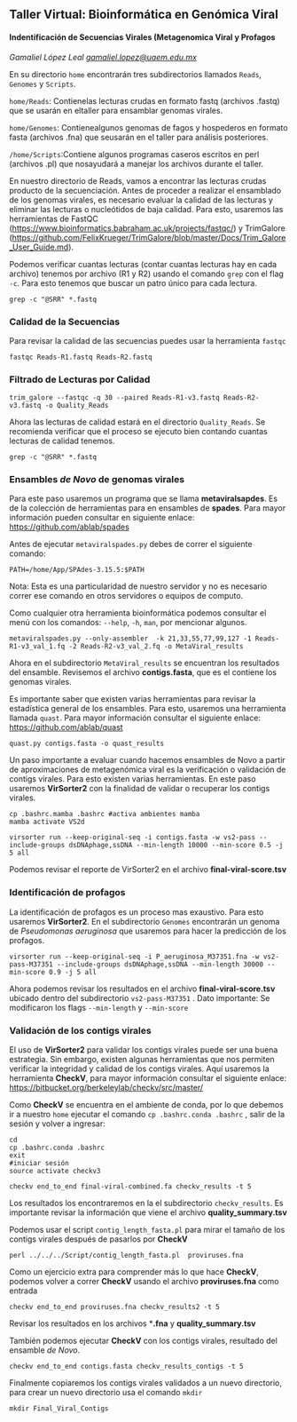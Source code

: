 ## Taller Virtual: Bioinformática en Genómica Viral 

#### Indentificación de Secuencias Virales (Metagenomica Viral y Profagos

*Gamaliel López Leal*
*gamaliel.lopez@uaem.edu.mx*



En su directorio `home` encontrarán tres subdirectorios llamados `Reads`, `Genomes` y `Scripts`. 

 `home/Reads`: Contienelas lecturas crudas en formato fastq (archivos .fastq) que se usarán en eltaller para ensamblar genomas virales.

 `home/Genomes`: Contienealgunos genomas de fagos y hospederos en formato fasta (archivos .fna) que seusarán en el taller para análisis posteriores.

 `/home/Scripts`:Contiene algunos programas caseros escritos en perl (archivos .pl) que nosayudará a manejar los archivos durante el taller.



En nuestro directorio de Reads, vamos a encontrar las lecturas crudas producto de la secuenciación. Antes de proceder a realizar el ensamblado de los genomas virales, es necesario evaluar la calidad de las lecturas y eliminar las lecturas o nucleótidos de baja calidad. Para esto, usaremos las herramientas de FastQC (https://www.bioinformatics.babraham.ac.uk/projects/fastqc/) y TrimGalore (https://github.com/FelixKrueger/TrimGalore/blob/master/Docs/Trim_Galore_User_Guide.md).

Podemos verificar cuantas lecturas (contar cuantas lecturas hay en cada archivo) tenemos por archivo (R1 y R2) usando el comando `grep` con el flag `-c`. Para esto tenemos que buscar un patro único para cada lectura.

```
grep -c "@SRR" *.fastq
```

### Calidad de la Secuencias

Para revisar la calidad de las secuencias puedes usar la herramienta `fastqc`

```
fastqc Reads-R1.fastq Reads-R2.fastq 
```

### Filtrado de Lecturas por Calidad

```
trim_galore --fastqc -q 30 --paired Reads-R1-v3.fastq Reads-R2-v3.fastq -o Quality_Reads
```

Ahora las lecturas de calidad estará en el directorio `Quality_Reads`. Se recomienda verificar que el proceso se ejecuto bien contando cuantas lecturas de calidad tenemos.

```
grep -c "@SRR" *.fastq
```



### Ensambles *de Novo* de genomas virales

Para este paso usaremos un programa que se llama **metaviralsapdes**. Es de la colección de herramientas
para en ensambles de **spades**. Para mayor información pueden consultar en siguiente enlace: https://github.com/ablab/spades

Antes de ejecutar `metaviralspades.py`  debes de correr el siguiente comando:

```
PATH=/home/App/SPAdes-3.15.5:$PATH
```

Nota: Esta es una particularidad de nuestro servidor y no es necesario correr ese comando en
otros servidores o equipos de computo.

Como cualquier otra herramienta bioinformática podemos consultar el menú con los comandos: `--help`,
`-h`, `man`, por mencionar algunos.

```
metaviralspades.py --only-assembler  -k 21,33,55,77,99,127 -1 Reads-R1-v3_val_1.fq -2 Reads-R2-v3_val_2.fq -o MetaViral_results
```

Ahora en el subdirectorio `MetaViral_results` se encuentran los resultados del ensamble. Revisemos el archivo **contigs.fasta**, que es el contiene los genomas virales.

Es importante saber que existen varias herramientas para revisar la estadística general de los ensambles. Para esto, usaremos una herramienta llamada `quast`. Para mayor información consultar el siguiente enlace:  https://github.com/ablab/quast

```
quast.py contigs.fasta -o quast_results
```

Un paso importante a evaluar cuando hacemos ensambles de Novo a partir de aproximaciones de metagenómica viral es la verificación o validación de contigs virales. Para esto existen varias herramientas. En este paso usaremos **VirSorter2** con la finalidad de validar o recuperar los contigs virales. 

```
cp .bashrc.mamba .bashrc #activa ambientes mamba
mamba activate VS2d
```

```
virsorter run --keep-original-seq -i contigs.fasta -w vs2-pass --include-groups dsDNAphage,ssDNA --min-length 10000 --min-score 0.5 -j 5 all
```

Podemos revisar el reporte de VirSorter2 en el archivo **final-viral-score.tsv**



### Identificación de profagos

La identificación de profagos es un proceso mas exaustivo. Para esto usaremos **VirSorter2**. En el subdirectorio `Genomes` encontrarán un genoma de *Pseudomonas aeruginosa* que usaremos para hacer la predicción de los profagos.

```
virsorter run --keep-original-seq -i P_aeruginosa_M37351.fna -w vs2-pass-M37351 --include-groups dsDNAphage,ssDNA --min-length 30000 --min-score 0.9 -j 5 all
```

Ahora podemos revisar los resultados en el archivo **final-viral-score.tsv** ubicado dentro del subdirectorio `vs2-pass-M37351` . Dato importante: Se modificaron los flags `--min-length` y `--min-score` 



### Validación de los contigs virales 

El uso de **VirSorter2** para validar los contigs virales puede ser una buena estrategia. Sin embargo, existen algunas herramientas que nos permiten verificar la integridad y calidad de los contigs virales. Aquí usaremos la herramienta **CheckV**, para mayor información consultar el siguiente enlace: https://bitbucket.org/berkeleylab/checkv/src/master/

Como **CheckV** se encuentra en el ambiente de conda, por lo que debemos ir a nuestro `home` ejecutar el  comando `cp .bashrc.conda .bashrc` , salir de la sesión y volver a ingresar:

```
cd
cp .bashrc.conda .bashrc
exit
#iniciar sesión
source activate checkv3
```

```
checkv end_to_end final-viral-combined.fa checkv_results -t 5
```

Los resultados los encontraremos en la el subdirectorio `checkv_results`. Es importante revisar la información que viene el archivo **quality_summary.tsv**

Podemos usar el script `contig_length_fasta.pl` para mirar el tamaño de los contigs virales después de pasarlos por **CheckV**     

```
perl ../../../Script/contig_length_fasta.pl  proviruses.fna
```

Como un ejercicio extra para comprender más lo que hace **CheckV**, podemos volver a correr **CheckV** usando el archivo **proviruses.fna** como entrada

```
checkv end_to_end proviruses.fna checkv_results2 -t 5
```

Revisar los resultados en los archivos ***.fna** y **quality_summary.tsv**

También podemos ejecutar **CheckV** con los contigs virales, resultado del ensamble *de Novo*.

```
checkv end_to_end contigs.fasta checkv_results_contigs -t 5
```

Finalmente copiaremos los contigs virales validados a un nuevo directorio, para crear un nuevo directorio usa el comando `mkdir` 

```
mkdir Final_Viral_Contigs
```

















































































